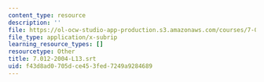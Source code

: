 ```yaml
---
content_type: resource
description: ''
file: https://ol-ocw-studio-app-production.s3.amazonaws.com/courses/7-01sc-fundamentals-of-biology-fall-2011/f43d8ad0705dce453fed7249a9284689_7.012-2004-L13.srt
file_type: application/x-subrip
learning_resource_types: []
resourcetype: Other
title: 7.012-2004-L13.srt
uid: f43d8ad0-705d-ce45-3fed-7249a9284689
---
```

